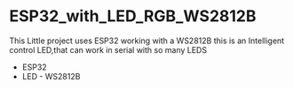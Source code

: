 # ESP32_with_LED_RGB_WS2812B
This Little project uses ESP32 working with a WS2812B 
this is an Intelligent control LED,that can work in serial with so many LEDS



 - ESP32
 - LED - WS2812B
   

